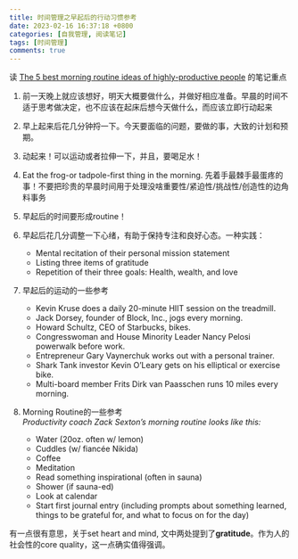 ```yaml
---
title: 时间管理之早起后的行动习惯参考
date: 2023-02-16 16:37:18 +0800
categories: [自我管理, 阅读笔记]
tags: [时间管理] 
comments: true
---
```



读 [The 5 best morning routine ideas of highly-productive people](https://blog.trello.com/best-productive-morning-routines) 的笔记重点

1. 前一天晚上就应该想好，明天大概要做什么，并做好相应准备。早晨的时间不适于思考做决定，也不应该在起床后想今天做什么，而应该立即行动起来

2. 早上起来后花几分钟捋一下。今天要面临的问题，要做的事，大致的计划和预期。

3. 动起来！可以运动或者拉伸一下，并且，要喝足水！

4. Eat the frog-or tadpole-first thing in the morning. 先着手最棘手最蛋疼的事！不要把珍贵的早晨时间用于处理没啥重要性/紧迫性/挑战性/创造性的边角料事务

5. 早起后的时间要形成routine！

6. 早起后花几分调整一下心绪，有助于保持专注和良好心态。一种实践：
   - Mental recitation of their personal mission statement
   - Listing three items of gratitude
   - Repetition of their three goals: Health, wealth, and love

7. 早起后的运动的一些参考
   - Kevin Kruse does a daily 20-minute HIIT session on the treadmill.
   - Jack Dorsey, founder of Block, Inc., jogs every morning.
   - Howard Schultz, CEO of Starbucks, bikes.
   - Congresswoman and House Minority Leader Nancy Pelosi powerwalk  before work.
   - Entrepreneur Gary Vaynerchuk works out with a personal trainer.
   - Shark Tank investor Kevin O’Leary gets on his elliptical or exercise bike.
   - Multi-board member Frits Dirk van Paasschen runs 10 miles every morning.


8. Morning Routine的一些参考
<br>*Productivity coach Zack Sexton’s morning routine looks like this:*
   - Water (20oz. often w/ lemon)
   - Cuddles (w/ fiancée Nikida)
   - Coffee
   - Meditation
   - Read something inspirational (often in sauna)
   - Shower (if sauna-ed)
   - Look at calendar
   - Start first journal entry (including prompts about something learned, things to be grateful for, and what to focus on for the day)

有一点很有意思，关于set heart and mind, 文中两处提到了**gratitude**。作为人的社会性的core quality，这一点确实值得强调。
